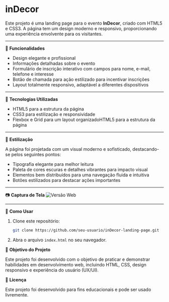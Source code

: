 # inDecor
 
Este projeto é uma landing page para o evento **InDecor**, criado com HTML5 e CSS3. A página tem um design moderno e responsivo, proporcionando uma experiência envolvente para os visitantes.

---

📌 **Funcionalidades**

- Design elegante e profissional
- Informações detalhadas sobre o evento
- Formulário de inscrição interativo com campos para nome, e-mail, telefone e interesse
- Botão de chamada para ação estilizado para incentivar inscrições
- Layout totalmente responsivo, adaptável a diferentes dispositivos

---

🚀 **Tecnologias Utilizadas**

- HTML5 para a estrutura da página
- CSS3 para estilização e responsividade
- Flexbox e Grid para um layout organizadoHTML5 para a estrutura da página

---

🎨 **Estilização**

A página foi projetada com um visual moderno e sofisticado, destacando-se pelos seguintes pontos:

- Tipografia elegante para melhor leitura
- Paleta de cores escuras e detalhes vibrantes para impacto visual
- Elementos bem distribuídos para uma navegação fluida e intuitiva
- Botões estilizados para destacar ações importantes

---

📷 **Captura de Tela** 
![Versão Web](Projeto_Pesquisa_Google/img/screenshot_web_google_search.png)

---

🔧 **Como Usar**

1. Clone este repositório:

   ```bash
   git clone https://github.com/seu-usuario/inDecor-landing-page.git

2. Abra o arquivo `index.html` no seu navegador.

🎯 **Objetivo do Projeto**

Este projeto foi desenvolvido com o objetivo de praticar e demonstrar habilidades em desenvolvimento web, incluindo HTML, CSS, design responsivo e experiência do usuário (UX/UI).

📜 **Licença**

Este projeto foi desenvolvido para fins educacionais e pode ser usado livremente.


